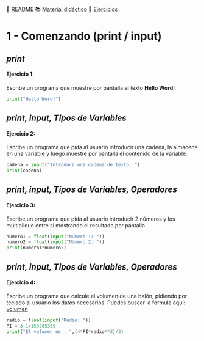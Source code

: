 :page_with_curl: [README](../README.md) :books: [Material didáctico](/documentation/indicedocu.md) :pencil: [Ejercicios](/tests/indicetests.md)


# 1 - Comenzando (print / input)
## _print_
#### Ejercicio 1:


Escribe un programa que muestre por pantalla el texto **Hello Word!**

````python
print("Hello Word!")
````

## _print, input, Tipos de Variables_
#### Ejercicio 2:


Escribe un programa que pida al usuario introducir una cadena, la almacene en una variable y luego muestre por pantalla
el contenido de la variable.

````python
cadena = input("Introduce una cadena de texto: ")
print(cadena)
````

## _print, input, Tipos de Variables, Operadores_
#### Ejercicio 3:


Escribe un programa que pida al usuario introducir 2 números y los multiplique entre si mostrando el resultado por pantalla.

````python
numero1 = float(input("Número 1: "))
numero2 = float(input("Número 2: "))
print(numero1*numero2)
````

## _print, input, Tipos de Variables, Operadores_
#### Ejercicio 4:


Escribe un programa que calcule el volumen de una balón, pidiendo por teclado al usuario los datos necesarios.
Puedes buscar la formula aquí: [volumen ](https://es.wikipedia.org/wiki/Esfera) 

````python
radio = float(input("Radio: "))
PI = 3.14159265359
print("El volumen es : ",(4*PI*radio**3)/3)
````
